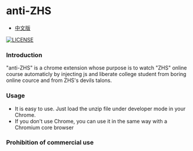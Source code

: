 # anti-ZHS
* [中文版](./README_CN.md)

[![LICENSE](https://img.shields.io/badge/license-Anti%20996-blue.svg)](https://github.com/996icu/996.ICU/blob/master/LICENSE)

### Introduction
"anti-ZHS" is a chrome extension whose purpose is to watch "ZHS" online course automaticly by injecting js and liberate college student from boring online cource and from ZHS's devils talons. 

### Usage
* It is easy to use. Just load the unzip file under developer mode in your Chrome.
* If you don't use Chrome, you can use it in the same way with a Chromium core browser

### Prohibition of commercial use
